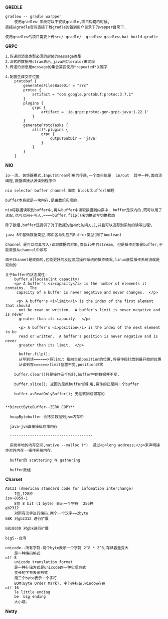 **GREDLE**

    gradlew -- gradle warpper
        使用gradlew 系统可以不安装gradle,项目构建的时候,
    直接从gradle官网直接下载gradle的包到用户目录下的wapper目录下.
    
    使用gradlew的项目需要上传src/ gradle/  gradlew gradlew.bat build.gradle
    
    
**GRPC**

    1.传递的消息类型必须的封装的message类型
    2.流式的数据用stram表示,java用Iterator来实现
    3.传递的消息是message的集合需要使用*repeated*关键字
    
    4.配置生成文件位置
        protobuf {
            generatedFilesBaseDir = "src"
            protoc {
                artifact = "com.google.protobuf:protoc:3.7.1"
            }
            plugins {
                grpc {
                    artifact = 'io.grpc:protoc-gen-grpc-java:1.22.1'
                }
            }
            generateProtoTasks {
                all()*.plugins {
                    grpc {
                        outputSubDir = 'java'
                    }
                }
            }
        }
        
**NIO**

    
    io--流, 装饰器模式,InputStream引用的传递,一个类只能是  in/out  其中一种,面向流编程,数据直接从源读到程序中
    
    nio selector buffer channel 面向 block(buffer)编程
    
    buffer本身就是一块内存,是由数组实现的.
    
    nio将数据读取到buffer中,再从buffer中读取数据到内存中. buffer是双向的,既可以用于读取,也可以用于写入.====buffer.flip()来切换读写切换状态
    
    除了数组,buffer还提供了对于数据的结构化访问方式,并且可以追踪到系统的读写过程\
    
    java 8中基础数据类型,都由各自对应的Buffer类型(除了boolean)
    
    Channel 是可以向其写入/读取数据的对象,类似io中的stream, 但是操作对象是buffer,不能直接从channel中读写

    由于Channel是双向的,它能更好的反应底层操作系统的操作情况,linux底层操作系统流就是双向的
    
    关于buffer的状态属性:
        buffer.allocate(int capacity)
        <p> A buffer's <i>capacity</i> is the number of elements it contains.  The
         capacity of a buffer is never negative and never changes.  </p>
         
         <p> A buffer's <i>limit</i> is the index of the first element that should
          not be read or written.  A buffer's limit is never negative and is never
          greater than its capacity.  </p>
          
          <p> A buffer's <i>position</i> is the index of the next element to be
          read or written.  A buffer's position is never negative and is never
          greater than its limit.  </p>
          
          buffer.filp();
          从写到读======>将limit 指向当前position的位置,将操作指针放到最开始的位置
          从读到写======>limit位置不变,position归零
          
        buffer.clear()只是操作三个指针,buffer中的数据并不变.
        
        buffer.slice(); 返回的是原buffer的引用,操作的还是同一个buffer
        
        buffer.asReadOnlyBuffer(); 无法转回成可写的
        
        
    **DirectByteBuffer--ZERO_COPY**

      heapBytebuffer 会拷贝数据到jvm内存中
        
      java-jvm直接操纵的堆内存
      
      -------------------------------------
      
      系统本地的内存空间,native --malloc (*)  通过<p>long address;</p>来声明操作对外内存--操作系统内存.
      
      buffer的 scattering 与 gathering
      
      buffer数组
      
             
**Charset**

    ASCII (American standard code for infomation interchange)
        7位,128种
    iso-8859-1
        8位 8 bit (1 byte) 表示一个字符  256种
    gb2312
        对所有汉字进行编码,两个一个汉字==2byte
    GBK 对gb2312 进行扩展
    
    GB18030 对gbk进行扩展
    
    big5--台湾
    
    unicode--所有字符.两个byte表示一个字符 2^8 * 2^8,存储容量变大
        是一种编码格式
    utf-8
        unicode translation format 
        是一种存储方式是unicode的一种实现方式
        变长的字节表示形式
        用三个byte表示一个字符
        BOM(Byte Order Mark), 字节序标记,window存在
    utf-16 
        le little ending
        be  big ending
        大小端.
        
    
    
**Netty**

      
     
      